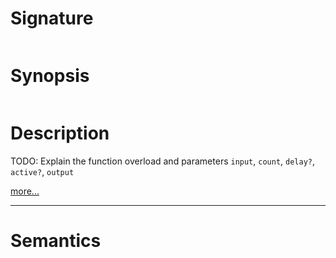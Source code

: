 # Signature
```vikid-signature
```

# Synopsis
```vikid-synopsis
```

# Description
TODO: Explain the function overload and parameters `input`, `count`, `delay?`, `active?`, `output`

[more...](http://reactivex.io/documentation/operators/buffer.html)

----
# Semantics